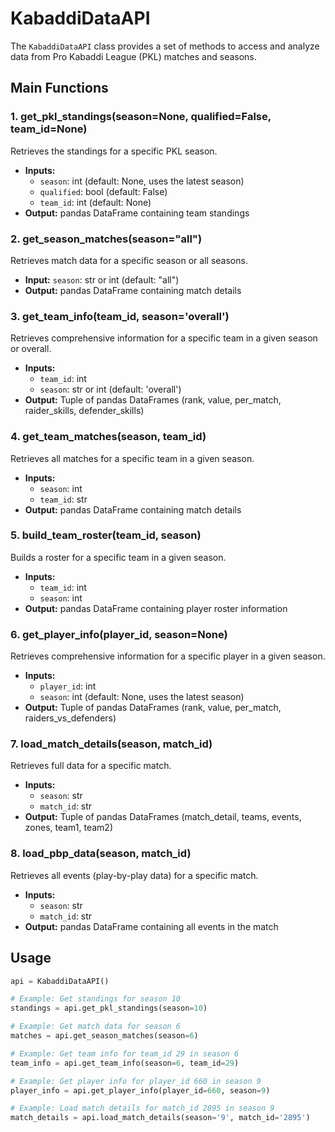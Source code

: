 # KabaddiDataAPI

The `KabaddiDataAPI` class provides a set of methods to access and analyze data from Pro Kabaddi League (PKL) matches and seasons.

## Main Functions

### 1. get_pkl_standings(season=None, qualified=False, team_id=None)

Retrieves the standings for a specific PKL season.

- **Inputs:**
  - `season`: int (default: None, uses the latest season)
  - `qualified`: bool (default: False)
  - `team_id`: int (default: None)
- **Output:** pandas DataFrame containing team standings

### 2. get_season_matches(season="all")

Retrieves match data for a specific season or all seasons.

- **Input:** `season`: str or int (default: "all")
- **Output:** pandas DataFrame containing match details

### 3. get_team_info(team_id, season='overall')

Retrieves comprehensive information for a specific team in a given season or overall.

- **Inputs:**
  - `team_id`: int
  - `season`: str or int (default: 'overall')
- **Output:** Tuple of pandas DataFrames (rank, value, per_match, raider_skills, defender_skills)

### 4. get_team_matches(season, team_id)

Retrieves all matches for a specific team in a given season.

- **Inputs:**
  - `season`: int
  - `team_id`: str
- **Output:** pandas DataFrame containing match details

### 5. build_team_roster(team_id, season)

Builds a roster for a specific team in a given season.

- **Inputs:**
  - `team_id`: int
  - `season`: int
- **Output:** pandas DataFrame containing player roster information

### 6. get_player_info(player_id, season=None)

Retrieves comprehensive information for a specific player in a given season.

- **Inputs:**
  - `player_id`: int
  - `season`: int (default: None, uses the latest season)
- **Output:** Tuple of pandas DataFrames (rank, value, per_match, raiders_vs_defenders)

### 7. load_match_details(season, match_id)

Retrieves full data for a specific match.

- **Inputs:**
  - `season`: str
  - `match_id`: str
- **Output:** Tuple of pandas DataFrames (match_detail, teams, events, zones, team1, team2)

### 8. load_pbp_data(season, match_id)

Retrieves all events (play-by-play data) for a specific match.

- **Inputs:**
  - `season`: str
  - `match_id`: str
- **Output:** pandas DataFrame containing all events in the match

## Usage

```python
api = KabaddiDataAPI()

# Example: Get standings for season 10
standings = api.get_pkl_standings(season=10)

# Example: Get match data for season 6
matches = api.get_season_matches(season=6)

# Example: Get team info for team_id 29 in season 6
team_info = api.get_team_info(season=6, team_id=29)

# Example: Get player info for player_id 660 in season 9
player_info = api.get_player_info(player_id=660, season=9)

# Example: Load match details for match_id 2895 in season 9
match_details = api.load_match_details(season='9', match_id='2895')